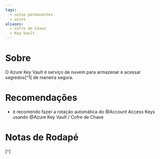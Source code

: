 ```yaml
---
tags:
  - notas-permanentes
  - azure
aliases:
  - Cofre de Chave
  - Key Vault
---
```

# Sobre
O Azure Key Vault é serviço de nuvem para armazenar e acessar segredos[^1] de maneira segura.

# Recomendações
* é recomendo fazer a rotação automática do @Account Access Keys usando @Azure Key Vault / Cofre de Chave  

# Notas de Rodapé 
[^]